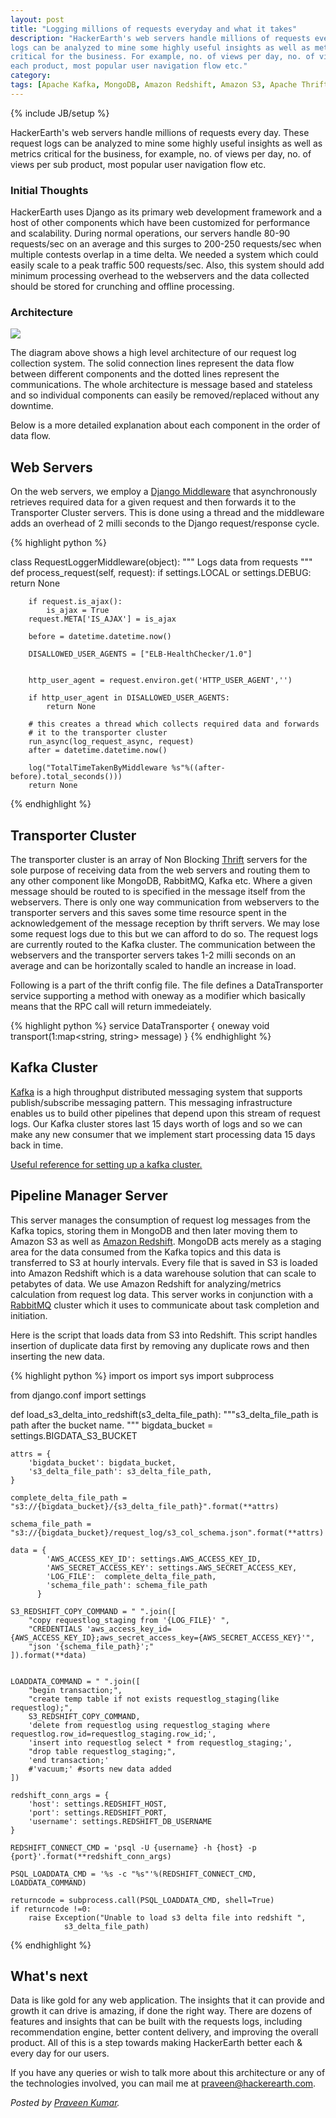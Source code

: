 ```yaml
---
layout: post
title: "Logging millions of requests everyday and what it takes"
description: "HackerEarth's web servers handle millions of requests every day. These request
logs can be analyzed to mine some highly useful insights as well as metrics
critical for the business. For example, no. of views per day, no. of views for
each product, most popular user navigation flow etc."
category:
tags: [Apache Kafka, MongoDB, Amazon Redshift, Amazon S3, Apache Thrift]
---
```

{% include JB/setup %}


HackerEarth's web servers handle millions of requests every day. These request
logs can be analyzed to mine some highly useful insights as well as metrics
critical for the business, for example, no. of views per day, no. of views per
sub product, most popular user navigation flow etc.

### Initial Thoughts ###

HackerEarth uses Django as its primary web development framework and a host of
other components which have been customized for performance and scalability.
During normal operations, our servers handle 80-90 requests/sec on an average
and this  surges to 200-250 requests/sec when multiple contests overlap in a
time delta. We needed a system which could easily scale to a peak traffic
 500 requests/sec. Also, this system should add
minimum processing overhead to the webservers and the data collected should be
stored for crunching and offline processing.

### Architecture ###
<img src="/images/logging_architecture.png"/>

The diagram above shows a high level architecture of our request log
collection system. The solid connection lines represent the data flow between
different components and the dotted lines represent the communications. The
whole architecture is message based and stateless and so individual components
can easily be removed/replaced without any downtime.


Below is a more detailed explanation about each component in the order of data
flow.

## Web Servers ##

On the web servers, we employ a [Django Middleware](https://docs.djangoproject.com/en/1.7/topics/http/middleware/) that asynchronously retrieves
required data for a given request and then forwards it to the Transporter
Cluster servers. This is done using a thread and the middleware adds an
overhead of 2 milli seconds to the Django request/response cycle.

{% highlight python %}

class RequestLoggerMiddleware(object):
    """
    Logs data from requests
    """
    def process_request(self, request):
        if settings.LOCAL or settings.DEBUG:
            return None

        if request.is_ajax():
            is_ajax = True
        request.META['IS_AJAX'] = is_ajax

        before = datetime.datetime.now()

        DISALLOWED_USER_AGENTS = ["ELB-HealthChecker/1.0"]


        http_user_agent = request.environ.get('HTTP_USER_AGENT','')

        if http_user_agent in DISALLOWED_USER_AGENTS:
            return None

        # this creates a thread which collects required data and forwards
        # it to the transporter cluster
        run_async(log_request_async, request)
        after = datetime.datetime.now()

        log("TotalTimeTakenByMiddleware %s"%((after-before).total_seconds()))
        return None
{% endhighlight %}

## Transporter Cluster ##

The transporter cluster is an array of Non Blocking [Thrift](https://thrift.apache.org/) servers for the sole purpose of receiving data from the web servers and routing them to any other component like MongoDB, RabbitMQ, Kafka etc. Where a given message should be routed to is specified in the message itself from the webservers. There is only one way communication from webservers to the transporter servers and this saves some time resource spent in the acknowledgement of the message reception by thrift servers. We may lose some request logs due to this but we can afford to do so. The request logs are currently routed to the Kafka cluster.
       The communication between the webservers and the transporter servers takes 1-2 milli seconds on an average and can be horizontally scaled to handle an increase in load.

Following is a part of the thrift config file. The file defines a DataTransporter service supporting a method with oneway as a modifier which basically means that the RPC call will return immedeiately.

{% highlight python %}
service DataTransporter {
    oneway void transport(1:map<string, string> message)
}
{% endhighlight %}

## Kafka Cluster ##

[Kafka](http://kafka.apache.org/) is a high throughput distributed messaging system that supports publish/subscribe messaging pattern. This messaging infrastructure enables us to build other pipelines that depend upon this stream of request logs. Our Kafka cluster stores last 15 days worth of logs and so we can make any new consumer that we implement start processing data 15 days back in time.

[Useful reference for setting up a kafka cluster.](http://www.michael-noll.com/blog/2013/03/13/running-a-multi-broker-apache-kafka-cluster-on-a-single-node/)


## Pipeline Manager Server ##

This server manages the consumption of request log messages from the Kafka topics, storing them in MongoDB and then later moving them to Amazon S3 as well as [Amazon Redshift](http://aws.amazon.com/redshift/).
      MongoDB acts merely as a staging area for the data consumed from the Kafka topics and this data is transferred to S3 at hourly intervals. Every file that is saved in S3 is loaded into Amazon Redshift which is a data warehouse solution that can scale to petabytes of data. We use Amazon Redshift for analyzing/metrics calculation from request log data.
    This server works in conjunction with a [RabbitMQ](http://www.rabbitmq.com/) cluster which it uses to communicate about task completion and initiation.

Here is the script that loads data from S3 into Redshift. This script handles insertion of duplicate data first by removing any duplicate rows and then inserting the new data.

{% highlight python %}
import os
import sys
import subprocess

from django.conf import settings


def load_s3_delta_into_redshift(s3_delta_file_path):
    """s3_delta_file_path is path after the bucket
    name.
    """
    bigdata_bucket = settings.BIGDATA_S3_BUCKET

    attrs = {
        'bigdata_bucket': bigdata_bucket,
        's3_delta_file_path': s3_delta_file_path,
    }

    complete_delta_file_path = "s3://{bigdata_bucket}/{s3_delta_file_path}".format(**attrs)

    schema_file_path = "s3://{bigdata_bucket}/request_log/s3_col_schema.json".format(**attrs)

    data = {
            'AWS_ACCESS_KEY_ID': settings.AWS_ACCESS_KEY_ID,
            'AWS_SECRET_ACCESS_KEY': settings.AWS_SECRET_ACCESS_KEY,
            'LOG_FILE':  complete_delta_file_path,
            'schema_file_path': schema_file_path
          }

    S3_REDSHIFT_COPY_COMMAND = " ".join([
        "copy requestlog_staging from '{LOG_FILE}' ",
        "CREDENTIALS 'aws_access_key_id={AWS_ACCESS_KEY_ID};aws_secret_access_key={AWS_SECRET_ACCESS_KEY}'",
        "json '{schema_file_path}';"
    ]).format(**data)


    LOADDATA_COMMAND = " ".join([
        "begin transaction;",
        "create temp table if not exists requestlog_staging(like requestlog);",
        S3_REDSHIFT_COPY_COMMAND,
        'delete from requestlog using requestlog_staging where requestlog.row_id=requestlog_staging.row_id;',
        'insert into requestlog select * from requestlog_staging;',
        "drop table requestlog_staging;",
        'end transaction;'
        #'vacuum;' #sorts new data added
    ])

    redshift_conn_args = {
        'host': settings.REDSHIFT_HOST,
        'port': settings.REDSHIFT_PORT,
        'username': settings.REDSHIFT_DB_USERNAME
    }

    REDSHIFT_CONNECT_CMD = 'psql -U {username} -h {host} -p {port}'.format(**redshift_conn_args)

    PSQL_LOADDATA_CMD = '%s -c "%s"'%(REDSHIFT_CONNECT_CMD, LOADDATA_COMMAND)

    returncode = subprocess.call(PSQL_LOADDATA_CMD, shell=True)
    if returncode !=0:
        raise Exception("Unable to load s3 delta file into redshift ",
                s3_delta_file_path)
{% endhighlight %}

## What's next ##

Data is like gold for any web application. The insights that it can provide and
growth it can drive is amazing, if done the right way. There are dozens of
features and insights that can be built with the requests logs, including
recommendation engine, better content delivery, and improving the overall
product. All of this is a step towards making HackerEarth better each & every
day for our users.

If you have any queries or wish to talk more about this architecture or any of the technologies involved, you can mail me at praveen@hackerearth.com.

*Posted by [Praveen Kumar](http://hackerearth.com/users/praveen97uma).*
